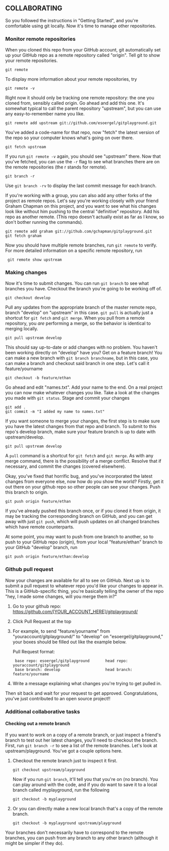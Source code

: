 ## COLLABORATING 

So you followed the instructions in "Getting Started", and you're comfortable using git locally.  Now it's time to manage other repositories.

### Monitor remote repositories

When you cloned this repo from your GitHub account, git automatically set up your GitHub repo as a remote repository called "origin".  Tell git to show your remote repositories.

    git remote

To display more information about your remote repositories, try

    git remote -v

Right now it should only be tracking one remote repository: the one you cloned from, sensibly called origin.  Go ahead and add this one.  It's somewhat typical to call the parent repository "upstream", but you can use any easy-to-remember name you like.

    git remote add upstream git://github.com/esoergel/gitplayground.git

You've added a code-name for that repo, now "fetch" the latest version of the repo so your computer knows what's going on over there.

    git fetch upstream

If you run `git remote -v` again, you should see "upstream" there.  Now that you've fetched, you can use the `-r` flag to see what branches there are on the remote repositories (the r stands for remote).

    git branch -r

Use `git branch -rv` to display the last commit message for each branch.

If you're working with a group, you can also add any other forks of the project as remote repos.  Let's say you're working closely with your friend Graham Chapman on this project, and you want to see what his changes look like without him pushing to the central "definitive" repository.  Add his repo as another remote. (This repo doesn't actually exist as far as I know, so don't bother running the commands).

    git remote add graham git://github.com/gchapman/gitplayground.git
    git fetch graham

Now you should have multiple remote branches, run `git remote` to verify.  
For more detailed information on a specific remote repository, run

     git remote show upstream


### Making changes

Now it's time to submit changes. You can run `git branch` to see what branches you have.  Checkout the branch you're going to be working off of.

    git checkout develop 

Pull any updates from the appropriate branch of the master remote repo, branch "develop" on "upstream" in this case.
`git pull` is actually just a shortcut for `git fetch` and `git merge`.  When you pull from a remote repository, you *are* performing a merge, so the behavior is identical to merging locally.

    git pull upstream develop 

This should say up-to-date or add changes with no problem.  You haven't been working directly on "develop" have you?  Get on a feature branch!  You can make a new branch with `git branch branchname`, but in this case, you can make a branch and checkout said branch in one step.  Let's call it feature/yourname

    git checkout -b feature/ethan

Go ahead and edit "names.txt".  Add your name to the end.  On a real project you can now make whatever changes you like.  Take a look at the changes you made with `git status`.  Stage and commit your changes

    git add .
    git commit -m "I added my name to names.txt"

If you want someone to merge your changes, the first step is to make sure you have the latest changes from that repo and branch.  To submit to this repo's develop branch, make sure your feature branch is up to date with upstream/develop.

    git pull upstream develop

A `pull` command is a shortcut for `git fetch` and `git merge`.  As with any merge command, there is the possibility of a merge conflict.  Resolve that if necessary, and commit the changes (covered elsewhere).

Okay, you've fixed that horrific bug, and you've incorporated the latest changes from everyone else, now how do you show the world?  Firstly, get it out there on your github repo so other people can see your changes.  Push this branch to origin.

    git push origin feature/ethan

If you've already pushed this branch once, or if you cloned it from origin, it may be tracking the corresponding branch on GitHub, and you can get away with just `git push`, which will push updates on all changed branches which have remote counterparts.

At some point, you may want to push from one branch to another, so to push to your GitHub repo (origin), from your local "feature/ethan" branch to your GitHub "develop" branch, run

    git push origin feature/ethan:develop


### Github pull request

Now your changes are available for all to see on GitHub.  Next up is to submit a pull request to whatever repo you'd like your changes to appear in.  This is a GitHub-specific thing, you're basically telling the owner of the repo "hey, I made some changes, will you merge them in?"


1. Go to your github repo: https://github.com/[YOUR_ACCOUNT_HERE]/gitplayground/
1. Click Pull Request at the top
1. For example, to send "feature/yourname" from "youraccount/gitplayground/" to "develop" on "esoergel/gitplayground," your boxes should be filled out like the example below.

    Pull Request format:
    
        base repo: esoergel/gitplayground       head repo: youraccount/gitplayground 
        base branch: develop                    head branch: feature/yourname

1. Write a message explaining what changes you're trying to get pulled in.

Then sit back and wait for your request to get approved.  Congratulations, you've just contributed to an open source project!!


### Additional collaborative tasks

#### Checking out a remote branch

If you want to work on a copy of a remote branch, or just inspect a friend's branch to test out her latest changes, you'll need to checkout the branch. First, run `git branch -r` to see a list of the remote branches.  Let's look at upstream/playground. You've got a couple options here.

 1. Checkout the remote branch just to inspect it first.

        git checkout upstream/playground
    Now if you run `git branch`, it'll tell you that you're on (no branch).  You can play around with the code, and if you do want to save it to a local branch called myplayground, run the following

        git checkout -b myplayground

 1. Or you can directly make a new local branch that's a copy of the remote branch.

        git checkout -b myplayground upstream/playground


Your branches don't necessarily have to correspond to the remote branches, you can push from any branch to any other branch (although it might be simpler if they do).

